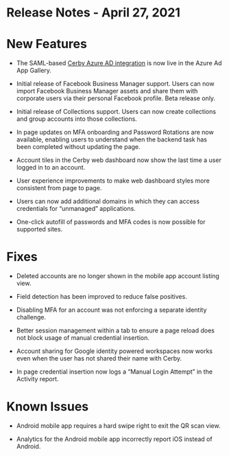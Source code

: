 # Release Notes - April 27, 2021

# New Features

  * The SAML-based [Cerby Azure AD integration](https://azuremarketplace.microsoft.com/en-us/marketplace/apps/aad.cerby?tab=Overview) is now live in the Azure Ad App Gallery.

  * Initial release of Facebook Business Manager support. Users can now import Facebook Business Manager assets and share them with corporate users via their personal Facebook profile. Beta release only.

  * Initial release of Collections support. Users can now create collections and group accounts into those collections.

  * In page updates on MFA onboarding and Password Rotations are now available, enabling users to understand when the backend task has been completed without updating the page.

  * Account tiles in the Cerby web dashboard now show the last time a user logged in to an account.

  * User experience improvements to make web dashboard styles more consistent from page to page.

  * Users can now add additional domains in which they can access credentials for “unmanaged” applications.

  * One-click autofill of passwords and MFA codes is now possible for supported sites.

# Fixes

  * Deleted accounts are no longer shown in the mobile app account listing view.

  * Field detection has been improved to reduce false positives.

  * Disabling MFA for an account was not enforcing a separate identity challenge.

  * Better session management within a tab to ensure a page reload does not block usage of manual credential insertion.

  * Account sharing for Google identity powered workspaces now works even when the user has not shared their name with Cerby.

  * In page credential insertion now logs a “Manual Login Attempt” in the Activity report.

# Known Issues

  * Android mobile app requires a hard swipe right to exit the QR scan view.

  * Analytics for the Android mobile app incorrectly report iOS instead of Android.

